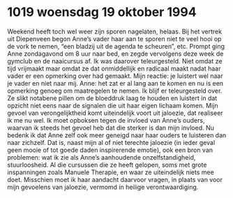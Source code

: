 # 1019 woensdag 19 oktober 1994
Weekend heeft toch wel weer zijn sporen nagelaten, helaas. Bij het vertrek uit Diepenveen begon Anne’s vader haar aan te sporen niet te veel hooi op de vork te nemen, “een bladzij uit de agenda te scheuren”, etc. Prompt ging Anne zondagavond om 8 uur naar bed, en zegde vervolgens deze week de gymclub en de naaicursus af. Ik was daarover teleurgesteld. Niet omdat ze tijd vrijmaakt maar omdat ze dat onmiddellijk en radicaal maakt nadat haar vader er een opmerking over had gemaakt. Mijn reactie: je luistert wel naar je vader en niet naar mij. Anne: het zat er al lang aan te komen en nu is een opmerking genoeg om maatregelen te nemen. Ik blijf er teleurgesteld over. Ze slikt notabene pillen om de bloeddruk laag te houden en luistert in dat opzicht niet eens naar de signalen die uit haar eigen lichaam komen. Mijn gevoel van verongelijktheid komt uiteindelijk voort uit jaloezie, dat realiseer ik me nu wel. Ik moet opboksen tegen de invloed van Anne’s ouders, waarvan ik steeds het gevoel heb dat die sterker is dan mijn invloed. Nu bedenk ik dat Anne zelf ook meer geneigd naar haar ouders te luisteren dan naar zichzelf. Dat is, naast mijn al of niet terechte jaloezie (in ieder geval geen mooie of tot goede daden inspirerende emotie), ook een bron van problemen: wat ik zie als Anne’s aanhoudende onzelfstandigheid, stuurloosheid. Al die cursussen die ze heeft gelopen, soms met grote inspanningen zoals Manuele Therapie, en waar ze uiteindelijk niets mee doet. Misschien moet ik haar aandacht daarvoor vragen, in plaats van voor mijn gevoelens van jaloezie, vermomd in heilige verontwaardiging.